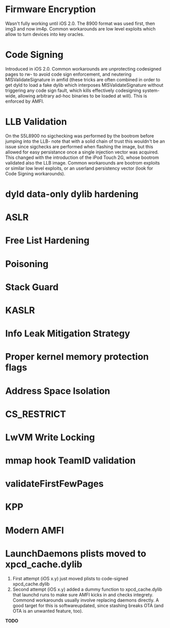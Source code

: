 
# Firmware Encryption

Wasn't fully working until iOS 2.0. The 8900 format was used first, then img3 and now im4p. Common workarounds are low level exploits which allow to turn devices into key oracles.

# Code Signing

Introduced in iOS 2.0. Common workarounds are unprotecting codesigned pages to rw- to avoid code sign enforcement, and neutering MISValidateSignature in amfid (these tricks are often combined in order to get dyld to load a fake dylib which interposes MISValidateSignature without triggering any code sign fault, which kills effectively codesigning system-wide, allowing arbitrary ad-hoc binaries to be loaded at will). This is enforced by AMFI.

# LLB Validation

On the S5L8900 no sigchecking was performed by the bootrom before jumping into the LLB- note that with a solid chain of trust this wouldn't be an issue since sigchecks are performed when flashing the image, but this allowed for easy persistance once a single injection vector was acquired. This changed with the introduction of the iPod Touch 2G, whose bootrom validated also the LLB image. Common workarounds are bootrom exploits or similar low level exploits, or an userland persistency vector (look for Code Signing workarounds).

# dyld data-only dylib hardening
# ASLR
# Free List Hardening
# Poisoning
# Stack Guard
# KASLR
# Info Leak Mitigation Strategy
# Proper kernel memory protection flags
# Address Space Isolation
# CS_RESTRICT
# LwVM Write Locking
# mmap hook TeamID validation
# validateFirstFewPages
# KPP
# Modern AMFI
# LaunchDaemons plists moved to xpcd_cache.dylib
1. First attempt (iOS x.y) just moved plists to code-signed xpcd_cache.dylib
2. Second attempt (iOS x.y) added a dummy function to xpcd_cache.dylib that launchd runs to make sure AMFI kicks in and checks integrety.
Commond workarounds usually involve replacing daemons directly. A good target for this is softwareupdated, since stashing breaks OTA (and OTA is an unwanted feature, too).

__TODO__
